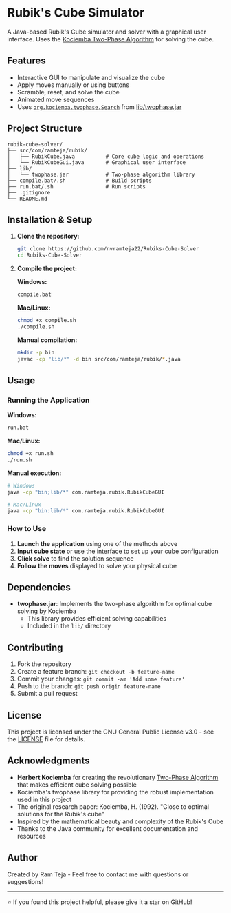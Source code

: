 # Rubik's Cube Simulator

A Java-based Rubik's Cube simulator and solver with a graphical user interface. Uses the [Kociemba Two-Phase Algorithm](https://github.com/hkociemba/RubiksCube-TwophaseSolver) for solving the cube.

## Features

- Interactive GUI to manipulate and visualize the cube
- Apply moves manually or using buttons
- Scramble, reset, and solve the cube
- Animated move sequences
- Uses [`org.kociemba.twophase.Search`](src/org/kociemba/twophase/Search.java) from [lib/twophase.jar](lib/twophase.jar)

## Project Structure

```
rubik-cube-solver/
├── src/com/ramteja/rubik/
│   ├── RubikCube.java          # Core cube logic and operations
│   └── RubikCubeGui.java       # Graphical user interface
├── lib/
│   └── twophase.jar            # Two-phase algorithm library
├── compile.bat/.sh             # Build scripts
├── run.bat/.sh                 # Run scripts
├── .gitignore
└── README.md
```

## Installation & Setup

1. **Clone the repository:**
   ```bash
   git clone https://github.com/nvramteja22/Rubiks-Cube-Solver
   cd Rubiks-Cube-Solver
   ```

2. **Compile the project:**
   
   **Windows:**
   ```bash
   compile.bat
   ```
   
   **Mac/Linux:**
   ```bash
   chmod +x compile.sh
   ./compile.sh
   ```
   
   **Manual compilation:**
   ```bash
   mkdir -p bin
   javac -cp "lib/*" -d bin src/com/ramteja/rubik/*.java
   ```

## Usage

### Running the Application

**Windows:**
```bash
run.bat
```

**Mac/Linux:**
```bash
chmod +x run.sh
./run.sh
```

**Manual execution:**
```bash
# Windows
java -cp "bin;lib/*" com.ramteja.rubik.RubikCubeGUI

# Mac/Linux  
java -cp "bin:lib/*" com.ramteja.rubik.RubikCubeGUI
```

### How to Use

1. **Launch the application** using one of the methods above
2. **Input cube state** or use the interface to set up your cube configuration
3. **Click solve** to find the solution sequence
4. **Follow the moves** displayed to solve your physical cube

## Dependencies

- **twophase.jar**: Implements the two-phase algorithm for optimal cube solving by Kociemba
  - This library provides efficient solving capabilities
  - Included in the `lib/` directory

## Contributing

1. Fork the repository
2. Create a feature branch: `git checkout -b feature-name`
3. Commit your changes: `git commit -am 'Add some feature'`
4. Push to the branch: `git push origin feature-name`
5. Submit a pull request

## License

This project is licensed under the GNU General Public License v3.0 - see the [LICENSE](LICENSE) file for details.

## Acknowledgments

 - **Herbert Kociemba** for creating the revolutionary [Two-Phase Algorithm](https://github.com/hkociemba/RubiksCube-TwophaseSolver) that makes efficient cube solving possible
 - Kociemba's twophase library for providing the robust implementation used in this project
 - The original research paper: Kociemba, H. (1992). "Close to optimal solutions for the Rubik's cube"
 - Inspired by the mathematical beauty and complexity of the Rubik's Cube
 - Thanks to the Java community for excellent documentation and resources

## Author

Created by Ram Teja - Feel free to contact me with questions or suggestions!

---

⭐ If you found this project helpful, please give it a star on GitHub!
